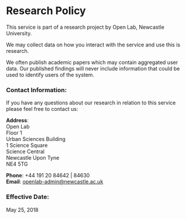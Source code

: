 # Research Policy

This service is part of a research project by Open Lab, Newcastle University.

We may collect data on how you interact with the service and use this is research.

We often publish academic papers which may contain aggregated user data. Our published findings will never include information that could be used to identify users of the system.

### Contact Information:
If you have any questions about our research in relation to this service please feel free to contact us:

**Address**:  
Open Lab  
Floor 1  
Urban Sciences Building  
1 Science Square  
Science Central  
Newcastle Upon Tyne  
NE4 5TG  

**Phone**: +44 191 20  84642 | 84630  
**Email**: openlab-admin@newcastle.ac.uk  

### Effective Date:
May 25, 2018
